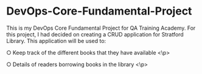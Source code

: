 # DevOps-Core-Fundamental-Project
This is my DevOps Core Fundamental Project for QA Training Academy. For this project, I had decided on creating a CRUD application for Stratford Library. This application will be used to: 
<p> ○ Keep track of the different books that they have available <\p>
<p> ○ Details of readers borrowing books in the library <\p>


